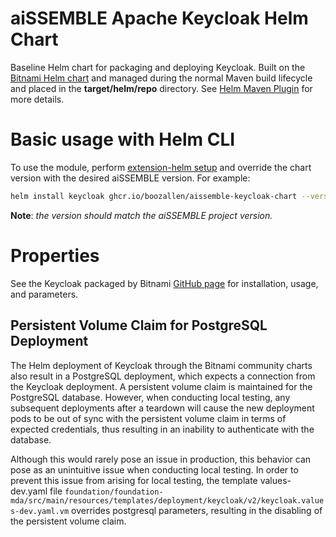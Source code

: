 # aiSSEMBLE Apache Keycloak Helm Chart
Baseline Helm chart for packaging and deploying Keycloak. Built on the [Bitnami Helm chart](https://bitnami.com/stack/keycloak/helm) and managed during the normal Maven build lifecycle and placed in the **target/helm/repo** directory. See [Helm Maven Plugin](https://github.com/kokuwaio/helm-maven-plugin) for more details.

# Basic usage with Helm CLI
To use the module, perform [extension-helm setup](../README.md#leveraging-extensions-helm) and override the chart version with the desired aiSSEMBLE version. For example:
```bash
helm install keycloak ghcr.io/boozallen/aissemble-keycloak-chart --version <AISSEMBLE-VERSION>
```
**Note**: *the version should match the aiSSEMBLE project version.*

# Properties
See the Keycloak packaged by Bitnami [GitHub page](https://github.com/bitnami/charts/tree/main/bitnami/keycloak) for installation, usage, and parameters.

## Persistent Volume Claim for PostgreSQL Deployment
The Helm deployment of Keycloak through the Bitnami community charts also result in a PostgreSQL deployment, which expects a connection from the Keycloak deployment. A persistent volume claim is maintained for the PostgreSQL database. However, when conducting local testing, any subsequent deployments after a teardown will cause the new deployment pods to be out of sync with the persistent volume claim in terms of expected credentials, thus resulting in an inability to authenticate with the database. 

Although this would rarely pose an issue in production, this behavior can pose as an unintuitive issue when conducting local testing. In order to prevent this issue from arising for local testing, the template values-dev.yaml file `foundation/foundation-mda/src/main/resources/templates/deployment/keycloak/v2/keycloak.values-dev.yaml.vm` overrides postgresql parameters, resulting in the disabling of the persistent volume claim.